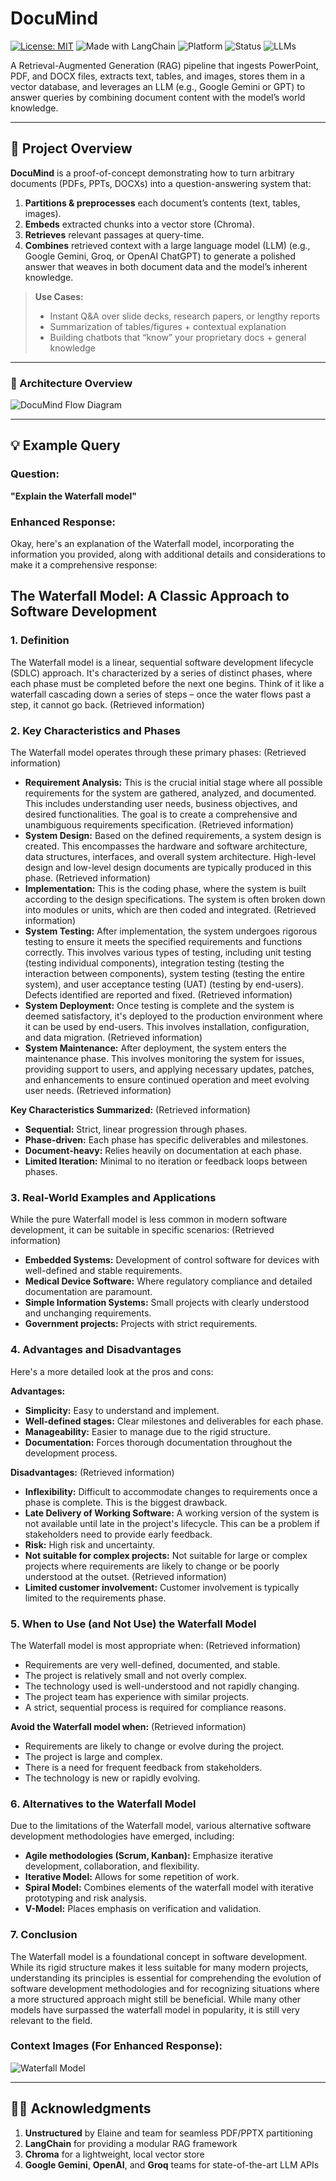 # DocuMind

[![License: MIT](https://img.shields.io/badge/License-MIT-green.svg)](LICENSE)
![Made with LangChain](https://img.shields.io/badge/Made%20with-LangChain-blue)
![Platform](https://img.shields.io/badge/Platform-PDF%2C%20PPT%2C%20DOCX-lightgrey)
![Status](https://img.shields.io/badge/Status-Prototype-yellow)
![LLMs](https://img.shields.io/badge/LLM-Gemini%20%7C%20GPT%20%7C%20Groq-orange)

A Retrieval-Augmented Generation (RAG) pipeline that ingests PowerPoint, PDF, and DOCX files, extracts text, tables, and images, stores them in a vector database, and leverages an LLM (e.g., Google Gemini or GPT) to answer queries by combining document content with the model’s world knowledge.

---

## 🚀 Project Overview

**DocuMind** is a proof-of-concept demonstrating how to turn arbitrary documents (PDFs, PPTs, DOCXs) into a question-answering system that:

1. **Partitions & preprocesses** each document’s contents (text, tables, images).
2. **Embeds** extracted chunks into a vector store (Chroma).
3. **Retrieves** relevant passages at query-time.
4. **Combines** retrieved context with a large language model (LLM) (e.g., Google Gemini, Groq, or OpenAI ChatGPT) to generate a polished answer that weaves in both document data and the model’s inherent knowledge.

> **Use Cases:**  
> - Instant Q&A over slide decks, research papers, or lengthy reports  
> - Summarization of tables/figures + contextual explanation  
> - Building chatbots that “know” your proprietary docs + general knowledge  

---

### 🧠 Architecture Overview

![DocuMind Flow Diagram](https://github.com/user-attachments/assets/2fb817bb-4479-4b03-9f68-bfdb8116a21e)


---
## 💡 Example Query

### Question:
**"Explain the Waterfall model"**

### Enhanced Response:
Okay, here's an explanation of the Waterfall model, incorporating the information you provided, along with additional details and considerations to make it a comprehensive response:

## The Waterfall Model: A Classic Approach to Software Development

### 1. Definition

The Waterfall model is a linear, sequential software development lifecycle (SDLC) approach. It's characterized by a series of distinct phases, where each phase must be completed before the next one begins. Think of it like a waterfall cascading down a series of steps – once the water flows past a step, it cannot go back. (Retrieved information)

### 2. Key Characteristics and Phases

The Waterfall model operates through these primary phases: (Retrieved information)

* **Requirement Analysis:** This is the crucial initial stage where all possible requirements for the system are gathered, analyzed, and documented. This includes understanding user needs, business objectives, and desired functionalities. The goal is to create a comprehensive and unambiguous requirements specification. (Retrieved information)  
* **System Design:** Based on the defined requirements, a system design is created. This encompasses the hardware and software architecture, data structures, interfaces, and overall system architecture. High-level design and low-level design documents are typically produced in this phase. (Retrieved information)  
* **Implementation:** This is the coding phase, where the system is built according to the design specifications. The system is often broken down into modules or units, which are then coded and integrated. (Retrieved information)  
* **System Testing:** After implementation, the system undergoes rigorous testing to ensure it meets the specified requirements and functions correctly. This involves various types of testing, including unit testing (testing individual components), integration testing (testing the interaction between components), system testing (testing the entire system), and user acceptance testing (UAT) (testing by end-users). Defects identified are reported and fixed. (Retrieved information)  
* **System Deployment:** Once testing is complete and the system is deemed satisfactory, it's deployed to the production environment where it can be used by end-users. This involves installation, configuration, and data migration. (Retrieved information)  
* **System Maintenance:** After deployment, the system enters the maintenance phase. This involves monitoring the system for issues, providing support to users, and applying necessary updates, patches, and enhancements to ensure continued operation and meet evolving user needs. (Retrieved information)

**Key Characteristics Summarized:** (Retrieved information)

* **Sequential:** Strict, linear progression through phases.  
* **Phase-driven:** Each phase has specific deliverables and milestones.  
* **Document-heavy:** Relies heavily on documentation at each phase.  
* **Limited Iteration:** Minimal to no iteration or feedback loops between phases.

### 3. Real-World Examples and Applications

While the pure Waterfall model is less common in modern software development, it can be suitable in specific scenarios: (Retrieved information)

* **Embedded Systems:** Development of control software for devices with well-defined and stable requirements.  
* **Medical Device Software:** Where regulatory compliance and detailed documentation are paramount.  
* **Simple Information Systems:** Small projects with clearly understood and unchanging requirements.  
* **Government projects:** Projects with strict requirements.

### 4. Advantages and Disadvantages

Here's a more detailed look at the pros and cons:

**Advantages:**

* **Simplicity:** Easy to understand and implement.  
* **Well-defined stages:** Clear milestones and deliverables for each phase.  
* **Manageability:** Easier to manage due to the rigid structure.  
* **Documentation:** Forces thorough documentation throughout the development process.

**Disadvantages:** (Retrieved information)

* **Inflexibility:** Difficult to accommodate changes to requirements once a phase is complete. This is the biggest drawback.  
* **Late Delivery of Working Software:** A working version of the system is not available until late in the project's lifecycle. This can be a problem if stakeholders need to provide early feedback.  
* **Risk:** High risk and uncertainty.  
* **Not suitable for complex projects:** Not suitable for large or complex projects where requirements are likely to change or be poorly understood at the outset. (Retrieved information)  
* **Limited customer involvement:** Customer involvement is typically limited to the requirements phase.

### 5. When to Use (and Not Use) the Waterfall Model

The Waterfall model is most appropriate when: (Retrieved information)

* Requirements are very well-defined, documented, and stable.  
* The project is relatively small and not overly complex.  
* The technology used is well-understood and not rapidly changing.  
* The project team has experience with similar projects.  
* A strict, sequential process is required for compliance reasons.

**Avoid the Waterfall model when:** (Retrieved information)

* Requirements are likely to change or evolve during the project.  
* The project is large and complex.  
* There is a need for frequent feedback from stakeholders.  
* The technology is new or rapidly evolving.

### 6. Alternatives to the Waterfall Model

Due to the limitations of the Waterfall model, various alternative software development methodologies have emerged, including:

* **Agile methodologies (Scrum, Kanban):** Emphasize iterative development, collaboration, and flexibility.  
* **Iterative Model:** Allows for some repetition of work.  
* **Spiral Model:** Combines elements of the waterfall model with iterative prototyping and risk analysis.  
* **V-Model:** Places emphasis on verification and validation.

### 7. Conclusion

The Waterfall model is a foundational concept in software development. While its rigid structure makes it less suitable for many modern projects, understanding its principles is essential for comprehending the evolution of software development methodologies and for recognizing situations where a more structured approach might still be beneficial. While many other models have surpassed the waterfall model in popularity, it is still very relevant to the field.

### Context Images (For Enhanced Response):

![Waterfall Model](https://github.com/user-attachments/assets/6fe6c1a4-f6d8-4ef5-a87e-010bffd5d9fd)

---
## 🙋‍♂️ Acknowledgments

1. **Unstructured** by Elaine and team for seamless PDF/PPTX partitioning  
2. **LangChain** for providing a modular RAG framework  
3. **Chroma** for a lightweight, local vector store  
4. **Google Gemini**, **OpenAI**, and **Groq** teams for state-of-the-art LLM APIs  

